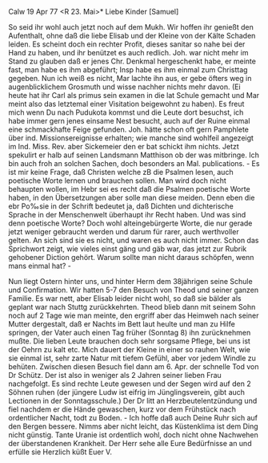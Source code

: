  Calw 19 Apr 77
 <R 23. Mai>*
Liebe Kinder [Samuel]

So seid ihr wohl auch jetzt noch auf dem Mukh. Wir hoffen ihr genießt den Aufenthalt, ohne daß die liebe Elisab und der Kleine von der Kälte Schaden leiden. Es scheint doch ein rechter Profit, dieses sanitar so nahe bei der Hand zu haben, und ihr benützet es auch redlich. Joh. war nicht mehr im Stand zu glauben daß er jenes Chr. Denkmal hergeschenkt habe, er meinte fast, man habe es ihm abgeführt; Insp habe es ihm einmal zum Christtag gegeben. Nun ich weiß es nicht, Mar lachte ihn aus, er gebe öfters weg in augenblicklichem Grosmuth und wisse nachher nichts mehr davon. (Ei heute hat ihr Carl als primus sein examen in die lat Schule gemacht und Mar meint also das letztemal einer Visitation beigewohnt zu haben). Es freut mich wenn Du nach Pudukota kommst und die Leute dort besuchst, ich habe immer gern jenes einsame Nest besucht, auch auf der Ruine einmal eine schmackhafte Feige gefunden. Joh. hätte schon oft gern Pamphlete über ind. Missionsereignisse erhalten; wie manche sind wohlfeil angezeigt im Ind. Miss. Rev. aber Sickemeier den er bat schickt ihm nichts. Jetzt spekulirt er halb auf seinen Landsmann Matthison ob der was mitbringe. Ich bin auch froh an solchen Sachen, doch besonders an Mal. publications. - Es ist mir keine Frage, daß Christen welche zB die Psalmen lesen, auch poetische Worte lernen und brauchen sollen. Man wird doch nicht behaupten wollen, im Hebr sei es recht daß die Psalmen poetische Worte haben, in den Übersetzungen aber solle man diese meiden. Denn eben die ebr Po‰sie in der Schrift bedeutet ja, daß Dichten und dichterische Sprache in der Menschenwelt überhaupt ihr Recht haben. Und was sind denn poetische Worte? Doch wohl alteingebürgerte Worte, die nur gerade jetzt weniger gebraucht werden und darum für rarer, auch werthvoller gelten. An sich sind sie es nicht, und waren es auch nicht immer. Schon das Sprichwort zeigt, wie vieles einst gäng und gäb war, das jetzt zur Rubrik gehobener Diction gehört. Warum sollte man nicht daraus schöpfen, wenn mans einmal hat? -

Nun liegt Ostern hinter uns, und hinter Herm dem 38jährigen seine Schule und Confirmation. Wir hatten 5-7 den Besuch von Theod und seiner ganzen Familie. Es war nett, aber Elisab leider nicht wohl, so daß sie bälder als geplant war nach Stuttg zurückkehrten. Theod blieb dann mit seinem Sohn noch auf 2 Tage wie man meinte, den ergriff aber das Heimweh nach seiner Mutter dergestalt, daß er Nachts im Bett laut heulte und man zu Hilfe springen, der Vater auch einen Tag früher (Sonntag 8) ihn zurücknehmen mußte. Die lieben Leute brauchen doch sehr sorgsame Pflege, bei uns ist der Oehrn zu kalt etc. Mich dauert der Kleine in einer so rauhen Welt, wie sie einmal ist, sehr zarte Natur mit tiefem Gefühl, aber vor jedem Windle zu behüten. Zwischen diesen Besuch fiel dann am 6. Apr. der schnelle Tod von Dr Schütz. Der ist also in weniger als 2 Jahren seiner lieben Frau nachgefolgt. Es sind rechte Leute gewesen und der Segen wird auf den 2 Söhnen ruhen (der jüngere Ludw ist eifrig im Jünglingsverein, gibt auch Lectionen in der Sonntagsschule.) Der Dr litt an Herzbeutelentzündung und fiel nachdem er die Hände gewaschen, kurz vor dem Frühstück nach ordentlicher Nacht, todt zu Boden. - Ich hoffe daß auch Deine Ruhr sich auf den Bergen bessere. Nimms aber nicht leicht, das Küstenklima ist dem Ding nicht günstig. Tante Uranie ist ordentlich wohl, doch nicht ohne Nachwehen der überstandenen Krankheit. Der Herr sehe alle Eure Bedürfnisse an und erfülle sie 
 Herzlich küßt
 Euer V.
